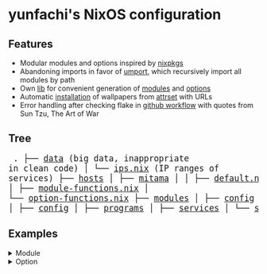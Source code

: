 # yunfachi's NixOS configuration

## Features
- Modular modules and options inspired by [nixpkgs](https://github.com/NixOS/nixpkgs)
- Abandoning imports in favor of [umport](https://github.com/yunfachi/nypkgs/blob/master/lib/umport.nix), which recursively import all modules by path
- Own [lib](./lib/) for convenient generation of [modules](./lib/module-functions.nix) and [options](./lib/option-functions.nix)
- Automatic [installation](./modules/programs/wpaperd.nix) of wallpapers from [attrset](./options/programs/wpaperd.nix) with URLs
- Error handling after checking flake in [github workflow](https://github.com/yunfachi/nix-config/actions/workflows/check.yml) with quotes from Sun Tzu, The Art of War

## Tree
<big><pre>
.
├── [data](./data/) (big data, inappropriate in clean code)
│   └── [ips.nix](./data/ips.nix) (IP ranges of services)
├── [hosts](./hosts/) 
│   ├── [mitama](./hosts/mitama/)
│   │   ├── [default.nix](./hosts/mitama/default.nix)
│   │   └── [hardware.nix](./hosts/mitama/hardware.nix)
│   └── [default.nix](./hosts/default.nix)
├── [lib](./lib/)
│   ├── [module-functions.nix](./lib/module-functions.nix)
│   └── [option-functions.nix](./lib/option-functions.nix)
├── [modules](./modules/)
│   ├── [config](./modules/config/)
│   ├── [programs](./modules/programs/)
│   ├── [services](./modules/services/)
│   └── [system](./modules/system/)
├── [options](./options/)
│    ├── [config](./options/config/)
│    ├── [programs](./options/programs/)
│    ├── [services](./options/services/)
│    └── [system](./options/system/)
├── [constants.nix](./constants.nix)
└── [flake.nix](./flake.nix)
</pre></big>

## Examples
<details>
<summary>Module</summary>

| ⚠️ Warning | 
|:------------------------------------------:|
| Using the `config` variable in these examples will cause an infinite recursion |

If `config.yunfachi.programs.deshiro.enable` is set to `true`, then `programs.deshiro.enable` will also be set to `true`.
<table><tr><th>without parameters</th><th>with parameters</th></tr><tr><td><pre lang="nix">
{module-functions, ...}:
module-functions.module "programs" "deshiro" {
  programs.deshiro.enable = true;
}
</pre></td><td><pre lang="nix">
{module-functions, ...}:
module-functions.module "programs" "deshiro" (cfg: {
  programs.deshiro.enable = true;
})
</pre></td></tr></table>
<br>

If `config.yunfachi.programs.deshiro.enable` is set to `false`, then `programs.deshiro.enable` will be set to `true`.
<table><tr><th>without parameters</th><th>with parameters</th></tr><tr><td><pre lang="nix">
{module-functions, ...}:
module-functions.moduleIfDisabled "programs" "deshiro" {
  programs.deshiro.enable = true;
}
</pre></td><td><pre lang="nix">
{module-functions, ...}:
module-functions.moduleIfDisabled "programs" "deshiro" (cfg: {
  programs.deshiro.enable = true;
})
</pre></td></tr></table>
<br>

If `config.yunfachi.programs.deshiro.enable` is set to `true`, then `programs.deshiro.enable` will also be set to `true`. If it's set to `false`, then `programs.deshiro.enable` will also be set to `false`.
<table><tr><th>without parameters</th><th>with parameters</th></tr><tr><td><pre lang="nix">
{module-functions, ...}:
module-functions.moduleIfElse "programs" "deshiro" {
  programs.deshiro.enable = true;
} {
  programs.deshiro.enable = false;
}
</pre></td><td><pre lang="nix">
{module-functions, ...}:
module-functions.moduleIfElse "programs" "deshiro" (cfg: {
  programs.deshiro.enable = true;
}) (cfg: {
  programs.deshiro.enable = false;
})
</pre></td></tr></table>
<br>

If `config.yunfachi.programs.deshiro-gui.enable` is set to `true`, then `programs.deshiro-gui.enable` will also be set to `true`. If it's set to `false`, then `programs.deshiro-gui.enable` will also be set to `false`. In both cases, `programs.deshiro-server.enable` will be set to `true`.
<table><tr><th>without parameters</th><th>with parameters</th></tr><tr><td><pre lang="nix">
{module-functions, ...}:
module-functions.moduleIfElseFinally "programs" "deshiro-gui" {
  programs.deshiro-gui.enable = true;
} {
  programs.deshiro-gui.enable = false;
} {
  programs.deshiro-server.enable = true;
}
</pre></td><td><pre lang="nix">
{module-functions, ...}:
module-functions.moduleIfElseFinally "programs" "deshiro-gui"
(cfg: {
  programs.deshiro-gui.enable = true;
}) (cfg: {
  programs.deshiro-gui.enable = false;
}) (cfg: {
  programs.deshiro-server.enable = true;
})
</pre></td></tr></table>

</details>

<details>
<summary>Option</summary>

Simple option with only the option to enable it. By default `enable` will be `true` as specified
```nix
{option-functions, ...}:
with option-functions;
  option "programs" "deshiro" {
    enable = enableOption "deshiro" true;
  }
```
<br>

Option that uses all features. By default `enable` will be `true` as specified and mode will be `"client"`, its example will be `"server"` (automatically found)
```nix
{option-functions, ...}:
with option-functions;
  option "programs" "deshiro" {
    enable = enableOption "deshiro" true;
    mode = enumOption "mode" "client" ["client" "server"]
  }
```

</details>